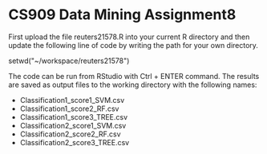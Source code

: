 CS909 Data Mining Assignment8
=============================

First upload the file reuters21578.R into your current R directory and then update the following line of code by writing the path for your own directory.

setwd("~/workspace/reuters21578")

The code can be run from RStudio with Ctrl + ENTER command. The results are saved as output files to the working directory with the following names:

- Classification1_score1_SVM.csv
- Classification1_score2_RF.csv
- Classification1_score3_TREE.csv
- Classification2_score1_SVM.csv
- Classification2_score2_RF.csv
- Classification2_score3_TREE.csv

